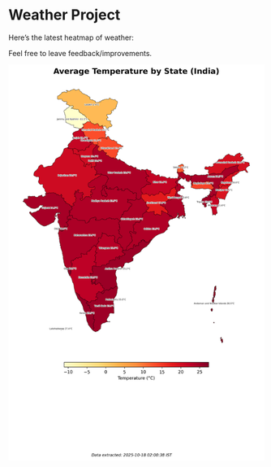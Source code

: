 # Weather Project

Here’s the latest heatmap of weather:

Feel free to leave feedback/improvements.

![India Heatmap](docs/assets/india_heatmap.png?v=F2A770)

